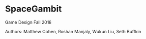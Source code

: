 # SpaceGambit
Game Design Fall 2018


Authors: Matthew Cohen, Roshan Manjaly, Wukun Liu, Seth Buffkin

